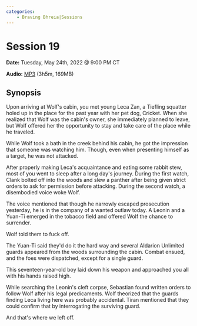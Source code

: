 ```yaml
---
categories:
    - Braving Bhreia|Sessions
---
```

# Session 19

**Date:** Tuesday, May 24th, 2022 @ 9:00 PM CT

**Audio:** [MP3](https://drive.google.com/file/d/1kVEx2bmMAZt-LHWFLZhqy14Ed6HzsyzT/view?usp=drivesdk) (3h5m, 169MB)

## Synopsis

Upon arriving at Wolf's cabin, you met young Leca Zan, a Tiefling squatter holed up in the place for the past year with her pet dog, Cricket. When she realized that Wolf was the cabin's owner, she immediately planned to leave, but Wolf offered her the opportunity to stay and take care of the place while he traveled.

While Wolf took a bath in the creek behind his cabin, he got the impression that someone was watching him. Though, even when presenting himself as a target, he was not attacked.

After properly making Leca's acquaintance and eating some rabbit stew, most of you went to sleep after a long day's journey. During the first watch, Clank bolted off into the woods and slew a panther after being given strict orders to ask for permission before attacking. During the second watch, a disembodied voice woke Wolf.

The voice mentioned that though he narrowly escaped prosecution yesterday, he is in the company of a wanted outlaw today. A Leonin and a Yuan-Ti emerged in the tobacco field and offered Wolf the chance to surrender.

Wolf told them to fuck off.

The Yuan-Ti said they'd do it the hard way and several Aldarion Unlimited guards appeared from the woods surrounding the cabin. Combat ensued, and the foes were dispatched, except for a single guard.

This seventeen-year-old boy laid down his weapon and approached you all with his hands raised high.

While searching the Leonin's cleft corpse, Sebastian found written orders to follow Wolf after his legal predicaments. Wolf theorized that the guards finding Leca living here was probably accidental. Tiran mentioned that they could confirm that by interrogating the surviving guard.

And that's where we left off.

